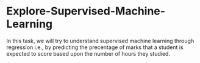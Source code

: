 # Explore-Supervised-Machine-Learning
In this task, we will try to understand supervised machine learning through regression i.e., by predicting the precentage of marks that a student is expected to score based upon the number of hours they studied. 
